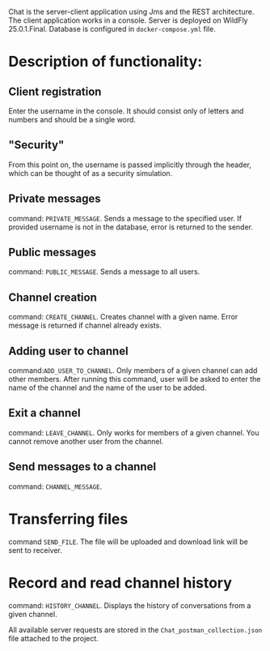 
Chat is the server-client application using Jms and the REST architecture.
The client application works in a console.
Server is deployed on WildFly 25.0.1.Final.
Database is configured in ```docker-compose.yml``` file.

# Description of functionality:

## Client registration
Enter the username in the console. It should consist only of letters and numbers and should be a single word.

## "Security"
From this point on, the username is passed implicitly through the header, which can be thought of as a
security simulation.

## Private messages
command: ```PRIVATE_MESSAGE```.
Sends a message to the specified user. If provided username is not in the database, error is returned to the sender.

## Public messages
command: ```PUBLIC_MESSAGE```.
Sends a message to all users.

## Channel creation
command: ```CREATE_CHANNEL```.
Creates channel with a given name. Error message is returned if channel already exists.

## Adding user to channel
command:```ADD_USER_TO_CHANNEL```.
Only members of a given channel can add other members.
After running this command, user will be asked to enter the name of the channel and the name of the user to be added.

## Exit a channel
command: ```LEAVE_CHANNEL```.
Only works for members of a given channel.
You cannot remove another user from the channel.

## Send messages to a channel
command: ```CHANNEL_MESSAGE```.

# Transferring files
command ```SEND_FILE```.
The file will be uploaded and download link will be sent to receiver. 

# Record and read channel history
command: ```HISTORY_CHANNEL```.
Displays the history of conversations from a given channel.

All available server requests are stored in the ```Chat_postman_collection.json``` file attached to the project.

